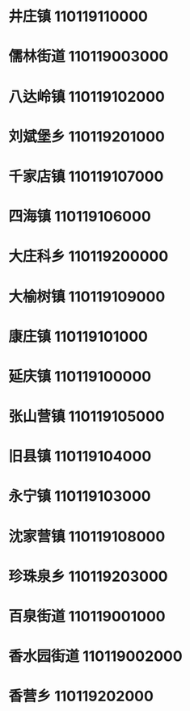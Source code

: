 # 井庄镇 110119110000
# 儒林街道 110119003000
# 八达岭镇 110119102000
# 刘斌堡乡 110119201000
# 千家店镇 110119107000
# 四海镇 110119106000
# 大庄科乡 110119200000
# 大榆树镇 110119109000
# 康庄镇 110119101000
# 延庆镇 110119100000
# 张山营镇 110119105000
# 旧县镇 110119104000
# 永宁镇 110119103000
# 沈家营镇 110119108000
# 珍珠泉乡 110119203000
# 百泉街道 110119001000
# 香水园街道 110119002000
# 香营乡 110119202000
